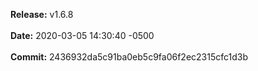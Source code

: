 **Release:** 
v1.6.8
<br><br>**Date:** 
2020-03-05 14:30:40 -0500
<br><br>**Commit:** 
2436932da5c91ba0eb5c9fa06f2ec2315cfc1d3b
